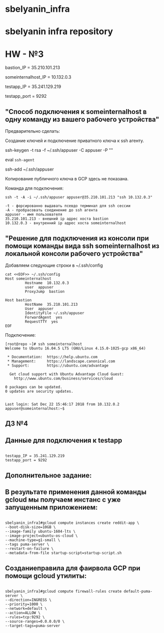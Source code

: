 # sbelyanin_infra
# sbelyanin infra repository

# HW - №3

bastion_IP = 35.210.101.213

someinternalhost_IP = 10.132.0.3

testapp_IP = 35.241.129.219

testapp_port = 9292



## "Способ подключения к someinternalhost в одну команду из вашего рабочего устройства"

Предварительно сделать:

Создание ключей и подключение приватного ключа к ssh агенту.

ssh-keygen -t rsa -f ~/.ssh/appuser -C appuser -P ""

eval `ssh-agent`

ssh-add ~/.ssh/appuser

Копирование публичного ключа в GCP здесь не показана.


Команда для подключения:
```
ssh -t -A -i ~/.ssh/appuser appuser@35.210.101.213 "ssh 10.132.0.3"

-t - форсированно выдавать псевдо терминал для ssh сессии
-A - пробрасовать соединение до ssh агента
appuser - имя пользователя
35.210.101.213 - внешний ip адрес хоста bastion
10.132.0.3 - внутренний ip адрес хоста someinternalhost
```

## "Решениe для подключения из консоли при помощи команды вида ssh someinternalhost из локальной консоли рабочего устройства"

Добавляем следующие строки в ~/.ssh/config

```
cat <<EOF>> ~/.ssh/config
Host someinternalhost
         Hostname  10.132.0.3
         user  appuser
         ProxyJump  bastion

Host bastion
         HostName  35.210.101.213
         User  appuser
         IdentityFile ~/.ssh/appuser
         ForwardAgent  yes
         RequestTTY  yes
EOF
```

Подключение:
```
[root@repo ~]# ssh someinternalhost
Welcome to Ubuntu 16.04.5 LTS (GNU/Linux 4.15.0-1025-gcp x86_64)

 * Documentation:  https://help.ubuntu.com
 * Management:     https://landscape.canonical.com
 * Support:        https://ubuntu.com/advantage

  Get cloud support with Ubuntu Advantage Cloud Guest:
    http://www.ubuntu.com/business/services/cloud

0 packages can be updated.
0 updates are security updates.


Last login: Sat Dec 22 15:46:17 2018 from 10.132.0.2
appuser@someinternalhost:~$
```

## ДЗ №4

## Данные для подключения к testapp

```

testapp_IP = 35.241.129.219
testapp_port = 9292

```

## Дополнительное задание:


## В результате применения данной команды gcloud мы получаем инстанс с уже запущенным приложением:

```

sbelyanin_infra]#gcloud compute instances create reddit-app \
--boot-disk-size=10GB \
--image-family ubuntu-1604-lts \
--image-project=ubuntu-os-cloud \
--machine-type=g1-small \
--tags puma-server \
--restart-on-failure \
--metadata-from-file startup-script=startup-script.sh

```

## Созданиеправила для фаирвола GCP при помощи gcloud утилиты:

```

sbelyanin_infra]#gcloud compute firewall-rules create default-puma-server \
--direction=INGRESS \
--priority=1000 \
--network=default \
--action=ALLOW \
--rules=tcp:9292 \
--source-ranges=0.0.0.0/0 \
--target-tags=puma-server


```


